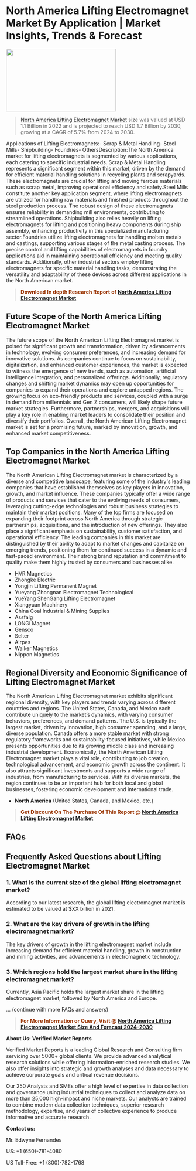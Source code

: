 <p><h1>North America Lifting Electromagnet Market By Application | Market Insights, Trends & Forecast</h1><p><img class="aligncenter size-medium wp-image-105565" src="https://ffe5etoiles.com/wp-content/uploads/2025/01/MST7-300x171.png" alt="" width="300" height="171" /></p><blockquote><p><a href="https://www.verifiedmarketreports.com/download-sample/?rid=454302&utm_source=Github-NA&utm_medium=351" target="_blank">North America Lifting Electromagnet Market</a> size was valued at USD 1.1 Billion in 2022 and is projected to reach USD 1.7 Billion by 2030, growing at a CAGR of 5.7% from 2024 to 2030.</p></blockquote>Applications of Lifting Electromagnets:- Scrap & Metal Handling- Steel Mills- Shipbuilding- Foundries- OthersDescription:The North America market for lifting electromagnets is segmented by various applications, each catering to specific industrial needs. Scrap & Metal Handling represents a significant segment within this market, driven by the demand for efficient material handling solutions in recycling plants and scrapyards. These electromagnets are crucial for lifting and moving ferrous materials such as scrap metal, improving operational efficiency and safety.Steel Mills constitute another key application segment, where lifting electromagnets are utilized for handling raw materials and finished products throughout the steel production process. The robust design of these electromagnets ensures reliability in demanding mill environments, contributing to streamlined operations. Shipbuilding also relies heavily on lifting electromagnets for lifting and positioning heavy components during ship assembly, enhancing productivity in this specialized manufacturing sector.Foundries utilize lifting electromagnets for handling molten metals and castings, supporting various stages of the metal casting process. The precise control and lifting capabilities of electromagnets in foundry applications aid in maintaining operational efficiency and meeting quality standards. Additionally, other industrial sectors employ lifting electromagnets for specific material handling tasks, demonstrating the versatility and adaptability of these devices across different applications in the North American market.</p><blockquote><p><span style="color: #993300;"><strong>Download In depth Research Report of <a href="https://www.verifiedmarketreports.com/download-sample/?rid=454302&utm_source=Github-NA&utm_medium=351">North America Lifting Electromagnet Market</a></strong></span></p></blockquote><h2>Future Scope of the North America Lifting Electromagnet Market</h2><p>The future scope of the North American Lifting Electromagnet market is poised for significant growth and transformation, driven by advancements in technology, evolving consumer preferences, and increasing demand for innovative solutions. As companies continue to focus on sustainability, digitalization, and enhanced customer experiences, the market is expected to witness the emergence of new trends, such as automation, artificial intelligence integration, and personalized offerings. Additionally, regulatory changes and shifting market dynamics may open up opportunities for companies to expand their operations and explore untapped regions. The growing focus on eco-friendly products and services, coupled with a surge in demand from millennials and Gen Z consumers, will likely shape future market strategies. Furthermore, partnerships, mergers, and acquisitions will play a key role in enabling market leaders to consolidate their position and diversify their portfolios. Overall, the North American Lifting Electromagnet market is set for a promising future, marked by innovation, growth, and enhanced market competitiveness.</p><h2>Top Companies in the North America Lifting Electromagnet Market</h2><p>The North American Lifting Electromagnet market is characterized by a diverse and competitive landscape, featuring some of the industry's leading companies that have established themselves as key players in innovation, growth, and market influence. These companies typically offer a wide range of products and services that cater to the evolving needs of consumers, leveraging cutting-edge technologies and robust business strategies to maintain their market positions. Many of the top firms are focused on expanding their footprint across North America through strategic partnerships, acquisitions, and the introduction of new offerings. They also place a significant emphasis on sustainability, customer satisfaction, and operational efficiency. The leading companies in this market are distinguished by their ability to adapt to market changes and capitalize on emerging trends, positioning them for continued success in a dynamic and fast-paced environment. Their strong brand reputation and commitment to quality make them highly trusted by consumers and businesses alike.</p><p><ul><li>HVR Magnetics </li><li> Zhongke Electric </li><li> Yongjin Lifting Permanent Magnet </li><li> Yueyang Zhongnan Electromagnet Technological </li><li> YueYang ShenGang Lifting Electromagnet </li><li> Xiangyuan Machinery </li><li> China Coal Industrial & Mining Supplies </li><li> Assfalg </li><li> LONGi Magnet </li><li> Gensco </li><li> Selter </li><li> Airpes </li><li> Walker Magnetics </li><li> Nippon Magnetics</li></ul></p><h2>Regional Diversity and Economic Significance of Lifting Electromagnet Market</h2><p>The North American Lifting Electromagnet market exhibits significant regional diversity, with key players and trends varying across different countries and regions. The United States, Canada, and Mexico each contribute uniquely to the market’s dynamics, with varying consumer behaviors, preferences, and demand patterns. The U.S. is typically the largest market, driven by innovation, high consumer spending, and a large, diverse population. Canada offers a more stable market with strong regulatory frameworks and sustainability-focused initiatives, while Mexico presents opportunities due to its growing middle class and increasing industrial development. Economically, the North American Lifting Electromagnet market plays a vital role, contributing to job creation, technological advancement, and economic growth across the continent. It also attracts significant investments and supports a wide range of industries, from manufacturing to services. With its diverse markets, the region continues to be an important hub for both local and global businesses, fostering economic development and international trade.</p><ul> <li><strong>North America</strong> (United States, Canada, and Mexico, etc.)</li></ul><blockquote><p><span style="color: #993300;"><strong>Get Discount On The Purchase Of This Report @ <a href="https://www.verifiedmarketreports.com/ask-for-discount/?rid=454302&utm_source=Github-NA&utm_medium=351">North America Lifting Electromagnet Market</a></strong></span></p></blockquote><h2>FAQs</h2><p><h2>Frequently Asked Questions about Lifting Electromagnet Market</h1><h3>1. What is the current size of the global lifting electromagnet market?</div><div></h3><p> According to our latest research, the global lifting electromagnet market is estimated to be valued at $XX billion in 2021.</p><h3>2. What are the key drivers of growth in the lifting electromagnet market?</div><div></h3><p> The key drivers of growth in the lifting electromagnet market include increasing demand for efficient material handling, growth in construction and mining activities, and advancements in electromagnetic technology.</p><h3>3. Which regions hold the largest market share in the lifting electromagnet market?</div><div></h3><p> Currently, Asia Pacific holds the largest market share in the lifting electromagnet market, followed by North America and Europe.</p>... (continue with more FAQs and answers)</body></html></p><blockquote><p><span style="color: #993300;"><strong>For More Information or Query, Visit @ <a href="https://www.verifiedmarketreports.com/product/lifting-electromagnet-market/">North America Lifting Electromagnet Market Size And Forecast 2024-2030</a></strong></span></p></blockquote><p><strong>About Us: Verified Market Reports</strong></p><p>Verified Market Reports is a leading Global Research and Consulting firm servicing over 5000+ global clients. We provide advanced analytical research solutions while offering information-enriched research studies. We also offer insights into strategic and growth analyses and data necessary to achieve corporate goals and critical revenue decisions.</p><p>Our 250 Analysts and SMEs offer a high level of expertise in data collection and governance using industrial techniques to collect and analyze data on more than 25,000 high-impact and niche markets. Our analysts are trained to combine modern data collection techniques, superior research methodology, expertise, and years of collective experience to produce informative and accurate research.</p><p><strong>Contact us:</strong></p><p>Mr. Edwyne Fernandes</p><p>US: +1 (650)-781-4080</p><p>US Toll-Free: +1 (800)-782-1768</p>
